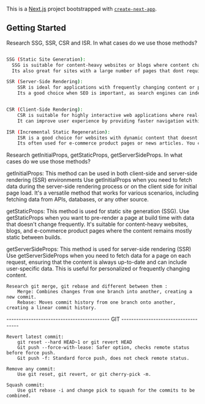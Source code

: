 This is a [Next.js](https://nextjs.org/) project bootstrapped with [`create-next-app`](https://github.com/vercel/next.js/tree/canary/packages/create-next-app).

## Getting Started


Research SSG, SSR, CSR and ISR. In what cases do we use those methods?

```bash

SSG (Static Site Generation):
  SSG is suitable for content-heavy websites or blogs where content changes infrequently.
  Its also great for sites with a large number of pages that dont require real-time data.

SSR (Server-Side Rendering):
    SSR is ideal for applications with frequently changing content or personalized user experiences.
    Its a good choice when SEO is important, as search engines can index the server-rendered content.


CSR (Client-Side Rendering):
    CSR is suitable for highly interactive web applications where real-time data updates are crucial.
    It can improve user experience by providing faster navigation within the app once the initial load is complete.

ISR (Incremental Static Regeneration):
    ISR is a good choice for websites with dynamic content that doesnt change frequently but still requires updates. 
    Its often used for e-commerce product pages or news articles. You can set a revalidation interval to keep the content up-to-date.

```

Research getInitialProps, getStaticProps, getServerSideProps. In what cases do we use those methods?

getInitialProps:
    This method can be used in both client-side and server-side rendering (SSR) environments
    Use getInitialProps when you need to fetch data during the server-side rendering process or on the client side for initial page load. It's a versatile method that works for various scenarios, including fetching data from APIs, databases, or any other source.

getStaticProps: 
    This method is used for static site generation (SSG).
    Use getStaticProps when you want to pre-render a page at build time with data that doesn't change frequently. It's suitable for content-heavy websites, blogs, and e-commerce product pages where the content remains mostly static between builds.

getServerSideProps:
    This method is used for server-side rendering (SSR)
    Use getServerSideProps when you need to fetch data for a page on each request, ensuring that the content is always up-to-date and can include user-specific data. This is useful for personalized or frequently changing content.

    Research git merge, git rebase and different between them : 
        Merge: Combines changes from one branch into another, creating a new commit.
        Rebase: Moves commit history from one branch onto another, creating a linear commit history.

------------------------------------------ GIT ------------------------------------

    Revert latest commit:
        git reset --hard HEAD~1 or git revert HEAD
        Git push --force-with-lease: Safer option, checks remote status before force push.
        Git push -f: Standard force push, does not check remote status.

    Remove any commit:
        Use git reset, git revert, or git cherry-pick -m.

    Squash commit:
        Use git rebase -i and change pick to squash for the commits to be combined.